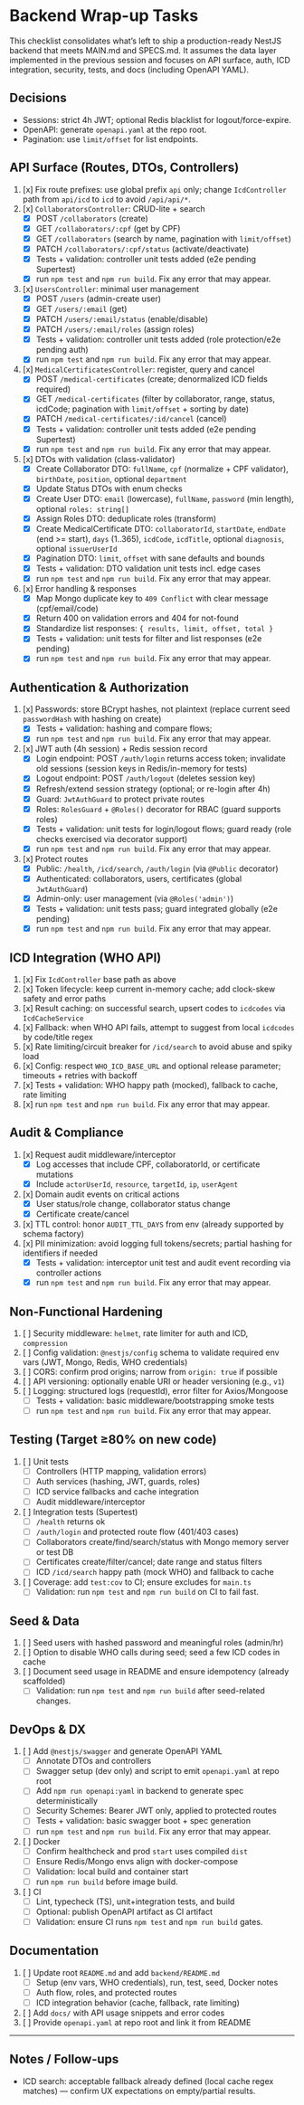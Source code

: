 # Backend Wrap-up Tasks

This checklist consolidates what’s left to ship a production-ready NestJS backend that meets MAIN.md and SPECS.md. It assumes the data layer implemented in the previous session and focuses on API surface, auth, ICD integration, security, tests, and docs (including OpenAPI YAML).

## Decisions
- Sessions: strict 4h JWT; optional Redis blacklist for logout/force-expire.
- OpenAPI: generate `openapi.yaml` at the repo root.
- Pagination: use `limit/offset` for list endpoints.

## API Surface (Routes, DTOs, Controllers)
1. [x] Fix route prefixes: use global prefix `api` only; change `IcdController` path from `api/icd` to `icd` to avoid `/api/api/*`.
2. [x] `CollaboratorsController`: CRUD-lite + search
      - [x] POST `/collaborators` (create)
      - [x] GET `/collaborators/:cpf` (get by CPF)
      - [x] GET `/collaborators` (search by name, pagination with `limit/offset`)
      - [x] PATCH `/collaborators/:cpf/status` (activate/deactivate)
      - [x] Tests + validation: controller unit tests added (e2e pending Supertest)
      - [x] run `npm test` and `npm run build`. Fix any error that may appear.
3. [x] `UsersController`: minimal user management
      - [x] POST `/users` (admin-create user)
      - [x] GET `/users/:email` (get)
      - [x] PATCH `/users/:email/status` (enable/disable)
      - [x] PATCH `/users/:email/roles` (assign roles)
      - [x] Tests + validation: controller unit tests added (role protection/e2e pending auth)
      - [x] run `npm test` and `npm run build`. Fix any error that may appear.
4. [x] `MedicalCertificatesController`: register, query and cancel
    - [x] POST `/medical-certificates` (create; denormalized ICD fields required)
    - [x] GET `/medical-certificates` (filter by collaborator, range, status, icdCode; pagination with `limit/offset` + sorting by date)
    - [x] PATCH `/medical-certificates/:id/cancel` (cancel)
    - [x] Tests + validation: controller unit tests added (e2e pending Supertest)
    - [x] run `npm test` and `npm run build`. Fix any error that may appear.
5. [x] DTOs with validation (class-validator)
    - [x] Create Collaborator DTO: `fullName`, `cpf` (normalize + CPF validator), `birthDate`, `position`, optional `department`
    - [x] Update Status DTOs with enum checks
    - [x] Create User DTO: `email` (lowercase), `fullName`, `password` (min length), optional `roles: string[]`
    - [x] Assign Roles DTO: deduplicate roles (transform)
    - [x] Create MedicalCertificate DTO: `collaboratorId`, `startDate`, `endDate` (end >= start), `days` (1..365), `icdCode`, `icdTitle`, optional `diagnosis`, optional `issuerUserId`
    - [x] Pagination DTO: `limit`, `offset` with sane defaults and bounds
    - [x] Tests + validation: DTO validation unit tests incl. edge cases
    - [x] run `npm test` and `npm run build`. Fix any error that may appear.
6. [x] Error handling & responses
    - [x] Map Mongo duplicate key to `409 Conflict` with clear message (cpf/email/code)
    - [x] Return 400 on validation errors and 404 for not-found
    - [x] Standardize list responses: `{ results, limit, offset, total }`
    - [x] Tests + validation: unit tests for filter and list responses (e2e pending)
    - [x] run `npm test` and `npm run build`. Fix any error that may appear.

## Authentication & Authorization
1. [x] Passwords: store BCrypt hashes, not plaintext (replace current seed `passwordHash` with hashing on create)
    - [x] Tests + validation: hashing and compare flows;
    - [x] run `npm test` and `npm run build`. Fix any error that may appear.
2. [x] JWT auth (4h session) + Redis session record
    - [x] Login endpoint: POST `/auth/login` returns access token; invalidate old sessions (session keys in Redis/in-memory for tests)
    - [x] Logout endpoint: POST `/auth/logout` (deletes session key)
    - [x] Refresh/extend session strategy (optional; or re-login after 4h)
    - [x] Guard: `JwtAuthGuard` to protect private routes
    - [x] Roles: `RolesGuard` + `@Roles()` decorator for RBAC (guard supports roles)
    - [x] Tests + validation: unit tests for login/logout flows; guard ready (role checks exercised via decorator support)
    - [x] run `npm test` and `npm run build`. Fix any error that may appear.
3. [x] Protect routes
    - [x] Public: `/health`, `/icd/search`, `/auth/login` (via `@Public` decorator)
    - [x] Authenticated: collaborators, users, certificates (global `JwtAuthGuard`)
    - [x] Admin-only: user management (via `@Roles('admin')`)
    - [x] Tests + validation: unit tests pass; guard integrated globally (e2e pending)
    - [x] run `npm test` and `npm run build`. Fix any error that may appear.

## ICD Integration (WHO API)
1. [x] Fix `IcdController` base path as above
2. [x] Token lifecycle: keep current in-memory cache; add clock-skew safety and error paths
3. [x] Result caching: on successful search, upsert codes to `icdcodes` via `IcdCacheService`
4. [x] Fallback: when WHO API fails, attempt to suggest from local `icdcodes` by code/title regex
5. [x] Rate limiting/circuit breaker for `/icd/search` to avoid abuse and spiky load
6. [x] Config: respect `WHO_ICD_BASE_URL` and optional release parameter; timeouts + retries with backoff
7. [x] Tests + validation: WHO happy path (mocked), fallback to cache, rate limiting
8. [x] run `npm test` and `npm run build`. Fix any error that may appear.

## Audit & Compliance
1. [x] Request audit middleware/interceptor
    - [x] Log accesses that include CPF, collaboratorId, or certificate mutations
    - [x] Include `actorUserId`, `resource`, `targetId`, `ip`, `userAgent`
2. [x] Domain audit events on critical actions
    - [x] User status/role change, collaborator status change
    - [x] Certificate create/cancel
3. [x] TTL control: honor `AUDIT_TTL_DAYS` from env (already supported by schema factory)
4. [x] PII minimization: avoid logging full tokens/secrets; partial hashing for identifiers if needed
    - [x] Tests + validation: interceptor unit test and audit event recording via controller actions
    - [x] run `npm test` and `npm run build`. Fix any error that may appear.

## Non-Functional Hardening
1. [ ] Security middleware: `helmet`, rate limiter for auth and ICD, `compression`
2. [ ] Config validation: `@nestjs/config` schema to validate required env vars (JWT, Mongo, Redis, WHO credentials)
3. [ ] CORS: confirm prod origins; narrow from `origin: true` if possible
4. [ ] API versioning: optionally enable URI or header versioning (e.g., `v1`)
5. [ ] Logging: structured logs (requestId), error filter for Axios/Mongoose
    - [ ] Tests + validation: basic middleware/bootstrapping smoke tests
    - [ ] run `npm test` and `npm run build`. Fix any error that may appear.

## Testing (Target ≥80% on new code)
1. [ ] Unit tests
    - [ ] Controllers (HTTP mapping, validation errors)
    - [ ] Auth services (hashing, JWT, guards, roles)
    - [ ] ICD service fallbacks and cache integration
    - [ ] Audit middleware/interceptor
2. [ ] Integration tests (Supertest)
    - [ ] `/health` returns ok
    - [ ] `/auth/login` and protected route flow (401/403 cases)
    - [ ] Collaborators create/find/search/status with Mongo memory server or test DB
    - [ ] Certificates create/filter/cancel; date range and status filters
    - [ ] ICD `/icd/search` happy path (mock WHO) and fallback to cache
3. [ ] Coverage: add `test:cov` to CI; ensure excludes for `main.ts`
    - [ ] Validation: run `npm test` and `npm run build` on CI to fail fast.

## Seed & Data
1. [ ] Seed users with hashed password and meaningful roles (admin/hr)
2. [ ] Option to disable WHO calls during seed; seed a few ICD codes in cache
3. [ ] Document seed usage in README and ensure idempotency (already scaffolded)
    - [ ] Validation: run `npm test` and `npm run build` after seed-related changes.

## DevOps & DX
1. [ ] Add `@nestjs/swagger` and generate OpenAPI YAML
    - [ ] Annotate DTOs and controllers
    - [ ] Swagger setup (dev only) and script to emit `openapi.yaml` at repo root
    - [ ] Add `npm run openapi:yaml` in backend to generate spec deterministically
    - [ ] Security Schemes: Bearer JWT only, applied to protected routes
    - [ ] Tests + validation: basic swagger boot + spec generation
    - [ ] run `npm test` and `npm run build`. Fix any error that may appear.
2. [ ] Docker
    - [ ] Confirm healthcheck and prod `start` uses compiled `dist`
    - [ ] Ensure Redis/Mongo envs align with docker-compose
    - [ ] Validation: local build and container start
    - [ ] run `npm run build` before image build.
3. [ ] CI
    - [ ] Lint, typecheck (TS), unit+integration tests, and build
    - [ ] Optional: publish OpenAPI artifact as CI artifact
    - [ ] Validation: ensure CI runs `npm test` and `npm run build` gates.

## Documentation
1. [ ] Update root `README.md` and add `backend/README.md`
    - [ ] Setup (env vars, WHO credentials), run, test, seed, Docker notes
    - [ ] Auth flow, roles, and protected routes
    - [ ] ICD integration behavior (cache, fallback, rate limiting)
2. [ ] Add `docs/` with API usage snippets and error codes
3. [ ] Provide `openapi.yaml` at repo root and link it from README

---

## Notes / Follow-ups
- ICD search: acceptable fallback already defined (local cache regex matches) — confirm UX expectations on empty/partial results.
